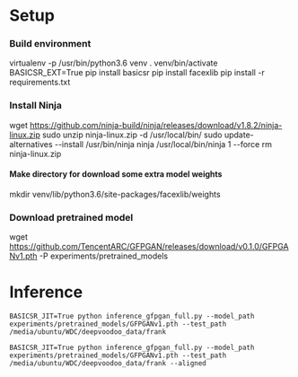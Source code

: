 # Setup

### Build environment
virtualenv -p /usr/bin/python3.6 venv
. venv/bin/activate
BASICSR_EXT=True pip install basicsr
pip install facexlib
pip install -r requirements.txt

### Install Ninja
wget https://github.com/ninja-build/ninja/releases/download/v1.8.2/ninja-linux.zip
sudo unzip ninja-linux.zip -d /usr/local/bin/
sudo update-alternatives --install /usr/bin/ninja ninja /usr/local/bin/ninja 1 --force 
rm ninja-linux.zip

#### Make directory for download some extra model weights
mkdir venv/lib/python3.6/site-packages/facexlib/weights


### Download pretrained model
wget https://github.com/TencentARC/GFPGAN/releases/download/v0.1.0/GFPGANv1.pth -P experiments/pretrained_models


# Inference 

```
BASICSR_JIT=True python inference_gfpgan_full.py --model_path experiments/pretrained_models/GFPGANv1.pth --test_path /media/ubuntu/WDC/deepvoodoo_data/frank

BASICSR_JIT=True python inference_gfpgan_full.py --model_path experiments/pretrained_models/GFPGANv1.pth --test_path /media/ubuntu/WDC/deepvoodoo_data/frank --aligned
```

